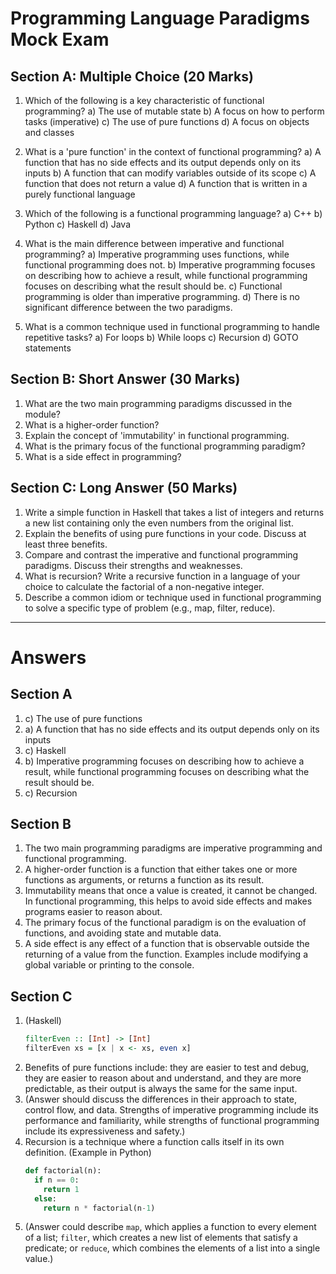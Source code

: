 # Programming Language Paradigms Mock Exam

## Section A: Multiple Choice (20 Marks)

1.  Which of the following is a key characteristic of functional programming?
    a) The use of mutable state
    b) A focus on how to perform tasks (imperative)
    c) The use of pure functions
    d) A focus on objects and classes

2.  What is a 'pure function' in the context of functional programming?
    a) A function that has no side effects and its output depends only on its inputs
    b) A function that can modify variables outside of its scope
    c) A function that does not return a value
    d) A function that is written in a purely functional language

3.  Which of the following is a functional programming language?
    a) C++
    b) Python
    c) Haskell
    d) Java

4.  What is the main difference between imperative and functional programming?
    a) Imperative programming uses functions, while functional programming does not.
    b) Imperative programming focuses on describing how to achieve a result, while functional programming focuses on describing what the result should be.
    c) Functional programming is older than imperative programming.
    d) There is no significant difference between the two paradigms.

5.  What is a common technique used in functional programming to handle repetitive tasks?
    a) For loops
    b) While loops
    c) Recursion
    d) GOTO statements

## Section B: Short Answer (30 Marks)

1.  What are the two main programming paradigms discussed in the module?
2.  What is a higher-order function?
3.  Explain the concept of 'immutability' in functional programming.
4.  What is the primary focus of the functional programming paradigm?
5.  What is a side effect in programming?

## Section C: Long Answer (50 Marks)

1.  Write a simple function in Haskell that takes a list of integers and returns a new list containing only the even numbers from the original list.
2.  Explain the benefits of using pure functions in your code. Discuss at least three benefits.
3.  Compare and contrast the imperative and functional programming paradigms. Discuss their strengths and weaknesses.
4.  What is recursion? Write a recursive function in a language of your choice to calculate the factorial of a non-negative integer.
5.  Describe a common idiom or technique used in functional programming to solve a specific type of problem (e.g., map, filter, reduce).

---

# Answers

## Section A

1.  c) The use of pure functions
2.  a) A function that has no side effects and its output depends only on its inputs
3.  c) Haskell
4.  b) Imperative programming focuses on describing how to achieve a result, while functional programming focuses on describing what the result should be.
5.  c) Recursion

## Section B

1.  The two main programming paradigms are imperative programming and functional programming.
2.  A higher-order function is a function that either takes one or more functions as arguments, or returns a function as its result.
3.  Immutability means that once a value is created, it cannot be changed. In functional programming, this helps to avoid side effects and makes programs easier to reason about.
4.  The primary focus of the functional paradigm is on the evaluation of functions, and avoiding state and mutable data.
5.  A side effect is any effect of a function that is observable outside the returning of a value from the function. Examples include modifying a global variable or printing to the console.

## Section C

1.  (Haskell)
    ```haskell
    filterEven :: [Int] -> [Int]
    filterEven xs = [x | x <- xs, even x]
    ```
2.  Benefits of pure functions include: they are easier to test and debug, they are easier to reason about and understand, and they are more predictable, as their output is always the same for the same input.
3.  (Answer should discuss the differences in their approach to state, control flow, and data. Strengths of imperative programming include its performance and familiarity, while strengths of functional programming include its expressiveness and safety.)
4.  Recursion is a technique where a function calls itself in its own definition. (Example in Python)
    ```python
    def factorial(n):
      if n == 0:
        return 1
      else:
        return n * factorial(n-1)
    ```
5.  (Answer could describe `map`, which applies a function to every element of a list; `filter`, which creates a new list of elements that satisfy a predicate; or `reduce`, which combines the elements of a list into a single value.)
